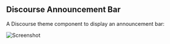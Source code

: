 ## Discourse Announcement Bar

A Discourse theme component to display an announcement bar:

![Screenshot](https://github.com/nolosb/discourse-announcement-bar/assets/26887899/37f41e71-dc12-4e12-95ec-d32377bc458e)
